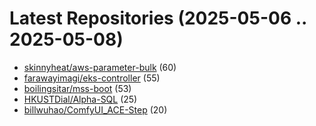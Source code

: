 # Latest Repositories (2025-05-06 .. 2025-05-08)

- [skinnyheat/aws-parameter-bulk](https://github.com/skinnyheat/aws-parameter-bulk) (60)
- [farawayimagi/eks-controller](https://github.com/farawayimagi/eks-controller) (55)
- [boilingsitar/mss-boot](https://github.com/boilingsitar/mss-boot) (53)
- [HKUSTDial/Alpha-SQL](https://github.com/HKUSTDial/Alpha-SQL) (25)
- [billwuhao/ComfyUI_ACE-Step](https://github.com/billwuhao/ComfyUI_ACE-Step) (20)
